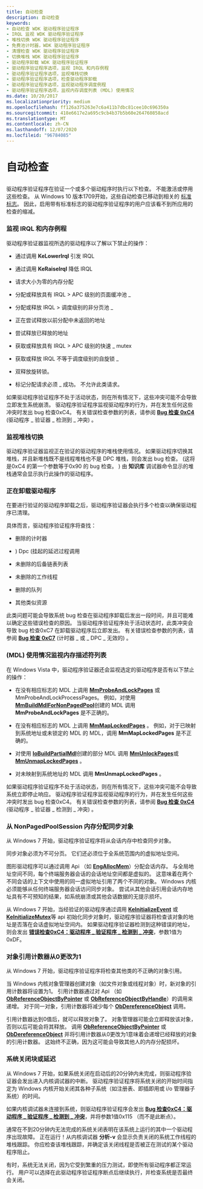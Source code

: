 ```yaml
---
title: 自动检查
description: 自动检查
keywords:
- 自动检查 WDK 驱动程序验证程序
- IRQL 监视 WDK 驱动程序验证程序
- 堆栈切换 WDK 驱动程序验证程序
- 免费池计时器，WDK 驱动程序验证程序
- 清理检查 WDK 驱动程序验证程序
- 切换堆栈 WDK 驱动程序验证程序
- 驱动程序卸载 WDK 驱动程序验证程序
- 驱动程序验证程序选项，监视 IRQL 和内存例程
- 驱动程序验证程序选项，监视堆栈切换
- 驱动程序验证程序选项，检查驱动程序卸载
- 驱动程序验证程序选项，监视驱动程序调度例程
- 驱动程序验证程序选项，监视内存调度列表 (MDL) 使用情况
ms.date: 10/20/2017
ms.localizationpriority: medium
ms.openlocfilehash: ff126a375263e7c6a411b7dbc81cee10c696350a
ms.sourcegitcommit: 418e6617e2a695c9cb4b37b5b60e264760858acd
ms.translationtype: MT
ms.contentlocale: zh-CN
ms.lasthandoff: 12/07/2020
ms.locfileid: "96784085"
---
```

# <a name="automatic-checks"></a>自动检查


## <span id="ddk_automatic_checks_tools"></span><span id="DDK_AUTOMATIC_CHECKS_TOOLS"></span>


驱动程序验证程序在验证一个或多个驱动程序时执行以下检查。 不能激活或停用这些检查。 从 Windows 10 版本1709开始，这些自动检查已移动到相关的 [标准标志](verifier-command-line.md)。 因此，启用带有标准标志的驱动程序验证程序的用户应该看不到所应用的检查的缩减。

### <a name="span-idddk_monitoring_irql_and_memory_routines_toolsspanspan-idddk_monitoring_irql_and_memory_routines_toolsspanmonitoring-irql-and-memory-routines"></a><span id="ddk_monitoring_irql_and_memory_routines_tools"></span><span id="DDK_MONITORING_IRQL_AND_MEMORY_ROUTINES_TOOLS"></span>监视 IRQL 和内存例程

驱动程序验证器监视所选的驱动程序以了解以下禁止的操作：

-   通过调用 **KeLowerIrql** 引发 IRQL

-   通过调用 **KeRaiseIrql** 降低 IRQL

-   请求大小为零的内存分配

-   分配或释放具有 IRQL &gt; APC 级别的页面缓冲池 \_

-   分配或释放 IRQL &gt; 调度级别的非分页池 \_

-   正在尝试释放以前分配中未返回的地址

-   尝试释放已释放的地址

-   获取或释放具有 IRQL &gt; APC 级别的快速 \_ mutex

-   获取或释放 IRQL 不等于调度级别的自旋锁 \_

-   双释放旋转锁。

-   标记分配请求必须 \_ 成功。 不允许此类请求。

如果驱动程序验证程序不处于活动状态，则在所有情况下，这些冲突可能不会导致立即发生系统崩溃。 驱动程序验证程序监视驱动程序的行为，并在发生任何这些冲突时发出 bug 检查0xC4。 有关错误检查参数的列表，请参阅 [**Bug 检查 0xC4**](../debugger/bug-check-0xc4--driver-verifier-detected-violation.md) (驱动程序 \_ 验证器 \_ 检测到 \_ 冲突) 。

### <a name="span-idddk_monitoring_stack_switching_toolsspanspan-idddk_monitoring_stack_switching_toolsspanmonitoring-stack-switching"></a><span id="ddk_monitoring_stack_switching_tools"></span><span id="DDK_MONITORING_STACK_SWITCHING_TOOLS"></span>监视堆栈切换

驱动程序验证器监视正在验证的驱动程序的堆栈使用情况。 如果驱动程序切换其堆栈，并且新堆栈既不是线程堆栈也不是 DPC 堆栈，则会发出 bug 检查。  (这将是0xC4 的第一个参数等于0x90 的 bug 检查。 ) 由 **知识库** 调试器命令显示的堆栈通常会显示执行此操作的驱动程序。

### <a name="span-idddk_checking_on_driver_unload_toolsspanspan-idddk_checking_on_driver_unload_toolsspanchecking-on-driver-unload"></a><span id="ddk_checking_on_driver_unload_tools"></span><span id="DDK_CHECKING_ON_DRIVER_UNLOAD_TOOLS"></span>正在卸载驱动程序

在要进行验证的驱动程序卸载之后，驱动程序验证器会执行多个检查以确保驱动程序已清理。

具体而言，驱动程序验证程序将查找：

-   删除的计时器

-   ) Dpc (挂起的延迟过程调用

-   未删除的后备链表列表

-   未删除的工作线程

-   删除的队列

-   其他类似资源

此类问题可能会导致系统 bug 检查在驱动程序卸载后发出一段时间，并且可能难以确定这些错误检查的原因。 当驱动程序验证程序处于活动状态时，此类冲突会导致 bug 检查0xC7 在卸载驱动程序后立即发出。 有关错误检查参数的列表，请参阅 [**Bug 检查 0xC7**](../debugger/bug-check-0xc7--timer-or-dpc-invalid.md) (计时器 \_ 或 \_ DPC \_ 无效的) 。


### <a name="span-idmonitoring__memory_descriptor_list__mdl__usagespanspan-idmonitoring__memory_descriptor_list__mdl__usagespanspan-idmonitoring__memory_descriptor_list__mdl__usagespanmonitoring-memory-descriptor-list-mdl-usage"></a><span id="Monitoring__Memory_Descriptor_List__MDL__Usage"></span><span id="monitoring__memory_descriptor_list__mdl__usage"></span><span id="MONITORING__MEMORY_DESCRIPTOR_LIST__MDL__USAGE"></span> (MDL) 使用情况监视内存描述符列表

在 Windows Vista 中，驱动程序验证器还会监视选定的驱动程序是否有以下禁止的操作：

-   在没有相应标志的 MDL 上调用 [**MmProbeAndLockPages**](/windows-hardware/drivers/ddi/wdm/nf-wdm-mmprobeandlockpages) 或 MmProbeAndLockProcessPages。 例如，对使用 [**MmBuildMdlForNonPagedPool**](/windows-hardware/drivers/ddi/wdm/nf-wdm-mmbuildmdlfornonpagedpool)创建的 MDL 调用 **MmProbeAndLockPages** 是不正确的。

-   在没有相应标志的 MDL 上调用 [**MmMapLockedPages**](/windows-hardware/drivers/ddi/wdm/nf-wdm-mmmaplockedpages) 。 例如，对于已映射到系统地址或未锁定的 MDL 的 MDL，调用 **MmMapLockedPages** 是不正确的。

-   对使用 [**IoBuildPartialMdl**](/windows-hardware/drivers/ddi/wdm/nf-wdm-iobuildpartialmdl)创建的部分 MDL 调用 [**MmUnlockPages**](/windows-hardware/drivers/ddi/wdm/nf-wdm-mmunlockpages)或 [**MmUnmapLockedPages**](/windows-hardware/drivers/ddi/wdm/nf-wdm-mmunmaplockedpages) 。

-   对未映射到系统地址的 MDL 调用 **MmUnmapLockedPages** 。

如果驱动程序验证程序不处于活动状态，则在所有情况下，这些冲突可能不会导致系统立即停止响应。 驱动程序验证程序监视驱动程序的行为，并在发生任何这些冲突时发出 bug 检查0xC4。 有关错误检查参数的列表，请参阅 [**Bug 检查 0xC4**](../debugger/bug-check-0xc4--driver-verifier-detected-violation.md) (驱动程序 \_ 验证器 \_ 检测到 \_ 冲突) 。

### <a name="span-idsynchronization_object_allocation_from_nonpagedpoolsession_memoryspanspan-idsynchronization_object_allocation_from_nonpagedpoolsession_memoryspanspan-idsynchronization_object_allocation_from_nonpagedpoolsession_memoryspansynchronization-object-allocation-from-nonpagedpoolsession-memory"></a><span id="Synchronization_Object_Allocation_from_NonPagedPoolSession_Memory"></span><span id="synchronization_object_allocation_from_nonpagedpoolsession_memory"></span><span id="SYNCHRONIZATION_OBJECT_ALLOCATION_FROM_NONPAGEDPOOLSESSION_MEMORY"></span>从 NonPagedPoolSession 内存分配同步对象

从 Windows 7 开始，驱动程序验证程序将从会话内存中检查同步对象。

同步对象必须为不可分页。 它们还必须位于全系统范围内的虚拟地址空间。

图形驱动程序可以通过调用 Api （如 [**EngAllocMem**](/windows/win32/api/winddi/nf-winddi-engallocmem)）分配会话内存。 与全局地址空间不同，每个终端服务器会话的会话地址空间都是虚拟的。 这意味着在两个不同会话的上下文中使用的同一虚拟地址引用了两个不同的对象。 Windows 内核必须能够从任何终端服务器会话访问同步对象。 尝试从其他会话引用会话内存地址具有不可预知的结果，如系统崩溃或其他会话数据的无提示损坏。

从 Windows 7 开始，当经验证的驱动程序通过调用 [**KeInitializeEvent**](/windows-hardware/drivers/ddi/wdm/nf-wdm-keinitializeevent) 或 [**KeInitializeMutex**](/windows-hardware/drivers/ddi/wdm/nf-wdm-keinitializemutex)等 api 初始化同步对象时，驱动程序验证器将检查该对象的地址是否落在会话虚拟地址空间内。 如果驱动程序验证器检测到这种错误的地址，则会发出 [**错误检查0xC4：驱动程序 \_ 验证程序 \_ 检测到 \_ 冲突**](../debugger/bug-check-0xc4--driver-verifier-detected-violation.md)，参数1值为0xDF。

### <a name="span-idobject_reference_counter_changes_from_0_to_1spanspan-idobject_reference_counter_changes_from_0_to_1spanspan-idobject_reference_counter_changes_from_0_to_1spanobject-reference-counter-changes-from-0-to-1"></a><span id="Object_Reference_Counter_Changes_from_0_to_1"></span><span id="object_reference_counter_changes_from_0_to_1"></span><span id="OBJECT_REFERENCE_COUNTER_CHANGES_FROM_0_TO_1"></span>对象引用计数器从0更改为1

从 Windows 7 开始，驱动程序验证程序将检查其他类的不正确的对象引用。

当 Windows 内核对象管理器创建对象（如文件对象或线程对象）时，新对象的引用计数器将设置为1。 引用计数器通过对 Api （如 [**ObReferenceObjectByPointer**](/windows-hardware/drivers/ddi/wdm/nf-wdm-obreferenceobjectbypointer) 或 [**ObReferenceObjectByHandle**](/windows-hardware/drivers/ddi/wdm/nf-wdm-obreferenceobjectbyhandle)）的调用来递增。 对于同一对象，引用计数器将减少每个 [**ObDereferenceObject**](/windows-hardware/drivers/ddi/wdm/nf-wdm-obdereferenceobject) 调用。

引用计数器达到0值后，就可以释放对象了。 对象管理器可能会立即释放该对象，否则以后可能会将其释放。 调用 [**ObReferenceObjectByPointer**](/windows-hardware/drivers/ddi/wdm/nf-wdm-obreferenceobjectbypointer) 或 [**ObDereferenceObject**](/windows-hardware/drivers/ddi/wdm/nf-wdm-obdereferenceobject) 并将引用计数器从0更改为1意味着会递增已经释放的对象的引用计数器。 这始终不正确，因为这可能会导致其他人的内存分配损坏。

### <a name="span-idsystem_shutdown_blocks_or_delaysspanspan-idsystem_shutdown_blocks_or_delaysspanspan-idsystem_shutdown_blocks_or_delaysspansystem-shutdown-blocks-or-delays"></a><span id="System_Shutdown_Blocks_or_Delays"></span><span id="system_shutdown_blocks_or_delays"></span><span id="SYSTEM_SHUTDOWN_BLOCKS_OR_DELAYS"></span>系统关闭块或延迟

从 Windows 7 开始，如果系统关闭在启动后的20分钟内未完成，则驱动程序验证器会发出进入内核调试器的中断。 驱动程序验证程序将系统关闭的开始时间指定为 Windows 内核开始关闭其各种子系统（如注册表、即插即用或 i/o 管理器子系统）的时间。

如果内核调试器未连接到系统，则驱动程序验证程序会发出 [**Bug 检查0xC4：驱动程序 \_ 验证程序 \_ 检测到 \_ 冲突**](../debugger/bug-check-0xc4--driver-verifier-detected-violation.md)，并将参数1值0x115 （而不是此断点）。

通常在不到20分钟内无法完成的系统关闭表明在该系统上运行的其中一个驱动程序出现故障。 正在运行！从内核调试器 **分析-v** 会显示负责关闭的系统工作线程的堆栈跟踪。 你应检查该堆栈跟踪，并确定该关闭线程是否被正在测试的某个驱动程序阻止。

有时，系统无法关闭，因为它受到繁重的压力测试，即使所有驱动程序都正常运行。 用户可以选择在此驱动程序验证程序断点后继续执行，并检查系统是否最终会关闭。

 

